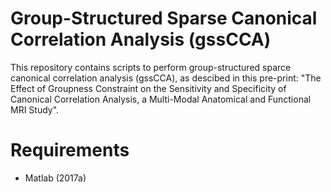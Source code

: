 # Group-Structured Sparse Canonical Correlation Analysis (gssCCA)
This repository contains scripts to perform group-structured sparce canonical correlation analysis (gssCCA), as descibed in this pre-print: "The Effect of Groupness Constraint on the Sensitivity and Specificity of Canonical Correlation Analysis, a Multi-Modal Anatomical and Functional MRI Study".

# Requirements
- Matlab (2017a)
